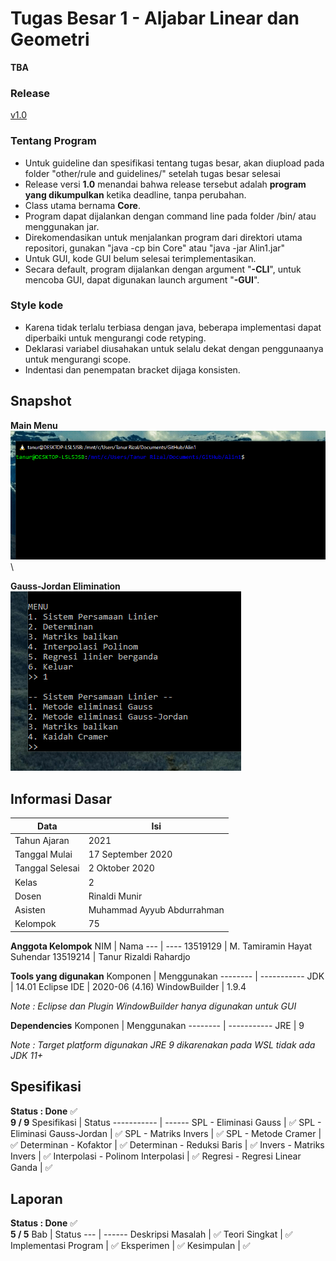 # Tugas Besar 1 - Aljabar Linear dan Geometri
**TBA**

### Release
[v1.0](https://github.com/Lock1/Algeo01-19129/releases/tag/v1.0)


### Tentang Program
- Untuk guideline dan spesifikasi tentang tugas besar, akan diupload pada folder "other/rule and guidelines/" setelah tugas besar selesai
- Release versi **1.0** menandai bahwa release tersebut adalah **program yang dikumpulkan** ketika deadline, tanpa perubahan.
- Class utama bernama **Core**.
- Program dapat dijalankan dengan command line pada folder /bin/ atau menggunakan jar.
- Direkomendasikan untuk menjalankan program dari direktori utama repositori, gunakan "java -cp bin Core" atau "java -jar Alin1.jar"
- Untuk GUI, kode GUI belum selesai terimplementasikan.
- Secara default, program dijalankan dengan argument "**-CLI**", untuk mencoba GUI, dapat digunakan launch argument "**-GUI**".

### Style kode
- Karena tidak terlalu terbiasa dengan java, beberapa implementasi dapat diperbaiki untuk mengurangi code retyping.
- Deklarasi variabel diusahakan untuk selalu dekat dengan penggunaanya untuk mengurangi scope.
- Indentasi dan penempatan bracket dijaga konsisten.

## Snapshot
**Main Menu** \
![Main Menu](/src/readme/mainmenu.gif) \

**Gauss-Jordan Elimination** \
![Gauss Jordan Elimination](/src/readme/gjelimination.gif)


## Informasi Dasar
Data            | Isi
----            | ---
Tahun Ajaran    | 2021
Tanggal Mulai   | 17 September 2020
Tanggal Selesai | 2 Oktober 2020
Kelas           | 2
Dosen           | Rinaldi Munir
Asisten         | Muhammad Ayyub Abdurrahman
Kelompok        | 75


**Anggota Kelompok**
NIM      | Nama
---      | ----
13519129 | M. Tamiramin Hayat Suhendar
13519214 | Tanur Rizaldi Rahardjo


**Tools yang digunakan**
Komponen      | Menggunakan
--------      | -----------
JDK           | 14.01
Eclipse IDE   | 2020-06 (4.16)
WindowBuilder | 1.9.4



*Note : Eclipse dan Plugin WindowBuilder hanya digunakan untuk GUI*


**Dependencies**
Komponen    | Menggunakan
--------    | -----------
JRE         | 9



*Note : Target platform digunakan JRE 9 dikarenakan pada WSL tidak ada JDK 11+*

## Spesifikasi
**Status : Done** :white_check_mark: \
**9 / 9**
Spesifikasi                       | Status
-----------                       | ------
SPL - Eliminasi Gauss             | :white_check_mark:
SPL - Eliminasi Gauss-Jordan      | :white_check_mark:
SPL - Matriks Invers              | :white_check_mark:
SPL - Metode Cramer               | :white_check_mark:
Determinan - Kofaktor             | :white_check_mark:
Determinan - Reduksi Baris        | :white_check_mark:
Invers - Matriks Invers           | :white_check_mark:
Interpolasi - Polinom Interpolasi | :white_check_mark:
Regresi - Regresi Linear Ganda    | :white_check_mark:

## Laporan
**Status : Done** :white_check_mark: \
**5 / 5**
Bab                   | Status
---                   | ------
Deskripsi Masalah     | :white_check_mark:
Teori Singkat         | :white_check_mark:
Implementasi Program  | :white_check_mark:
Eksperimen            | :white_check_mark:
Kesimpulan            | :white_check_mark:
